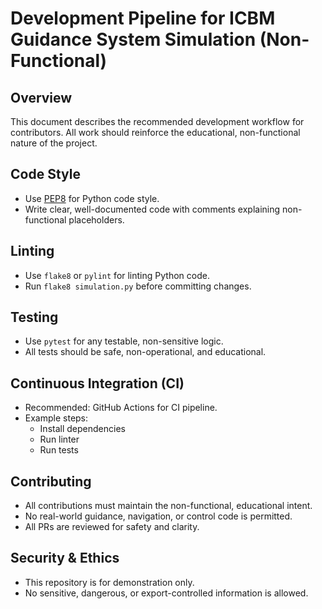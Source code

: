 # Development Pipeline for ICBM Guidance System Simulation (Non-Functional)

## Overview
This document describes the recommended development workflow for contributors. All work should reinforce the educational, non-functional nature of the project.

## Code Style
- Use [PEP8](https://pep8.org/) for Python code style.
- Write clear, well-documented code with comments explaining non-functional placeholders.

## Linting
- Use `flake8` or `pylint` for linting Python code.
- Run `flake8 simulation.py` before committing changes.

## Testing
- Use `pytest` for any testable, non-sensitive logic.
- All tests should be safe, non-operational, and educational.

## Continuous Integration (CI)
- Recommended: GitHub Actions for CI pipeline.
- Example steps:
  - Install dependencies
  - Run linter
  - Run tests

## Contributing
- All contributions must maintain the non-functional, educational intent.
- No real-world guidance, navigation, or control code is permitted.
- All PRs are reviewed for safety and clarity.

## Security & Ethics
- This repository is for demonstration only.
- No sensitive, dangerous, or export-controlled information is allowed. 